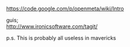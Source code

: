 <https://code.google.com/p/openmeta/wiki/Intro>

guis;  
<http://www.ironicsoftware.com/tagit/>

p.s. This is probably all useless in mavericks